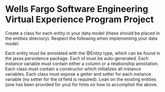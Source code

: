 # Wells Fargo Software Engineering Virtual Experience Program Project

Create a class for each entity in your data model (these should be placed in the entities directory). Respect the following when implementing your data model:

Each entity must be annotated with the @Entity type, which can be found in the javax.persistence package.
Each id must be auto-generated.
Each instance variable must contain either a column or a relationship annotation.
Each class must contain a constructor which initializes all instance variables.
Each class must expose a getter and setter for each instance variable (no setter for the id field is required).
Lean on the existing entities (one has been provided for you) for hints on how to accomplish the above.
